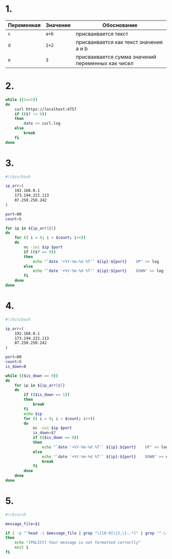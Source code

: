 # 1.

| Переменная  | Значение | Обоснование |
| ------------- | ------------- | ------------- |
| `c`  | `a+b`  | присваивается текст |
| `d`  | `1+2`  | присваивается как текст значения a и b |
| `e`  | `3`  | присваивается сумма значений переменных как чисел  |


# 2.

```bash
while ((1==1))
do
    curl https://localhost:4757
    if (($? != 0))
    then
        date >> curl.log
    else
        break
    fi
done
```

# 3.

```bash
#!/bin/bash

ip_arr=(
    192.168.0.1
    173.194.222.113
    87.250.250.242
)

port=80
count=5

for ip in ${ip_arr[@]}
do
    for (( i = 0; i < $count; i++))
    do
        nc -zw1 $ip $port
        if (($? == 0))
        then
            echo "`date '+%Y-%m-%d %T'` ${ip}:${port}    UP" >> log
        else
            echo "`date '+%Y-%m-%d %T'` ${ip}:${port}    DOWN" >> log
        fi
    done
done
```

# 4.

```bash
#!/bin/bash

ip_arr=(
    192.168.0.1
    173.194.222.113
    87.250.250.242
)

port=80
count=5
is_down=0

while (($is_down == 0))
do
    for ip in ${ip_arr[@]}
    do
        if (($is_down == 1))
        then
            break
        fi
        echo $ip
        for (( i = 0; i < $count; i++))
        do
            nc -zw1 $ip $port
            is_down=$?
            if (($is_down == 0))
            then
                echo "`date '+%Y-%m-%d %T'` ${ip}:${port}    UP" >> log
            else
                echo "`date '+%Y-%m-%d %T'` ${ip}:${port}    DOWN" >> error
                break
            fi
        done
    done
done
```

# 5.

```bash
#!/bin/sh

message_file=$1

if [ -z "`head -1 $message_file | grep "\[[0-9]\{2,\}-.*]" | grep '^.\{,30\}$'`" ]
then
    echo "[POLICY] Your message is not formatted correctly"
    exit 1
fi
```


